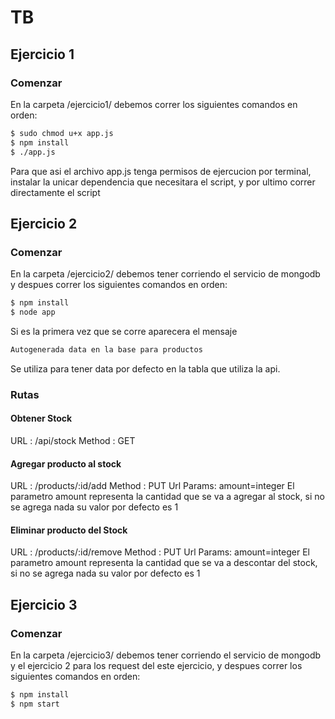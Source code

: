 # TB

## Ejercicio 1

### Comenzar

En la carpeta /ejercicio1/ debemos correr los siguientes comandos en orden: 

```sh
$ sudo chmod u+x app.js
$ npm install
$ ./app.js
```

Para que asi el archivo app.js tenga permisos de ejercucion por terminal, instalar la unicar dependencia que necesitara el script, y por ultimo correr directamente el script

## Ejercicio 2

### Comenzar

En la carpeta /ejercicio2/ debemos tener corriendo el servicio de mongodb y despues correr los siguientes comandos en orden: 

```sh
$ npm install
$ node app
```

Si es la primera vez que se corre aparecera el mensaje

```sh
Autogenerada data en la base para productos
```
Se utiliza para tener data por defecto en la tabla que utiliza la api.

### Rutas

#### Obtener Stock
URL : /api/stock
Method : GET


#### Agregar producto al stock
URL : /products/:id/add
Method : PUT
Url Params: amount=integer
El parametro amount representa la cantidad que se va a agregar al stock, si no se agrega nada su valor por defecto es 1


#### Eliminar producto del Stock
URL : /products/:id/remove
Method : PUT
Url Params: amount=integer
El parametro amount representa la cantidad que se va a descontar del stock, si no se agrega nada su valor por defecto es 1



## Ejercicio 3

### Comenzar

En la carpeta /ejercicio3/ debemos tener corriendo el servicio de mongodb y el ejercicio 2 para los request del este ejercicio, y despues correr los siguientes comandos en orden: 

```sh
$ npm install
$ npm start
```
